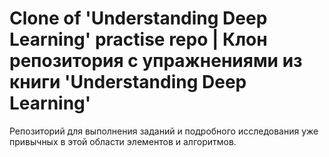 # Clone of 'Understanding Deep Learning' practise repo | Клон репозитория с упражнениями из книги 'Understanding Deep Learning'

Репозиторий для выполнения заданий и подробного исследования уже привычных в этой области элементов и алгоритмов.
